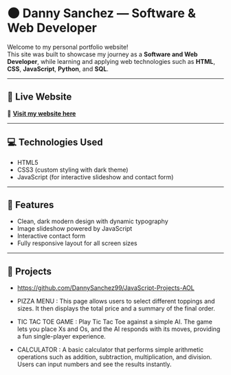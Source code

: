 # 🌑 Danny Sanchez — Software & Web Developer

Welcome to my personal portfolio website!  
This site was built to showcase my journey as a **Software and Web Developer**, while learning and applying web technologies such as **HTML**, **CSS**, **JavaScript**, **Python**, and **SQL**.

---

## 🚀 Live Website
🔗 **[Visit my website here](https://DannySanchez99.github.io)**

---

## 💻 Technologies Used
- HTML5  
- CSS3 (custom styling with dark theme)  
- JavaScript (for interactive slideshow and contact form)

---

## 🧩 Features
- Clean, dark modern design with dynamic typography  
- Image slideshow powered by JavaScript  
- Interactive contact form  
- Fully responsive layout for all screen sizes

---

## 📂 Projects

- https://github.com/DannySanchez99/JavaScript-Projects-AOL

- PIZZA MENU
  : This page allows users to select different toppings and sizes. It then displays the total price and a summary of the final order.
  
- TIC TAC TOE GAME
  : Play Tic Tac Toe against a simple AI. The game lets you place Xs and Os, and the AI responds with its moves, providing a fun single-player experience.

- CALCULATOR
  : A basic calculator that performs simple arithmetic operations such as addition, subtraction, multiplication, and division. Users can input numbers and see the results instantly.
